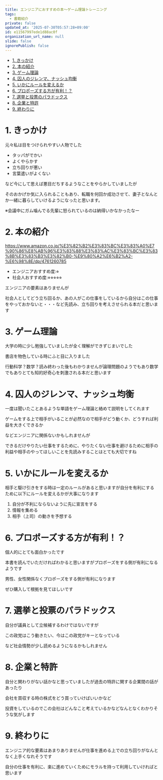 ```yaml
---
title: エンジニアにおすすめの本〜ゲーム理論トレーニング
tags:
  - 書籍紹介
private: false
updated_at: '2025-07-30T05:57:28+09:00'
id: e11567997ede1d88ac0f
organization_url_name: null
slide: false
ignorePublish: false
---
```


- [1. きっかけ](#1-きっかけ)
- [2. 本の紹介](#2-本の紹介)
- [3. ゲーム理論](#3-ゲーム理論)
- [4. 囚人のジレンマ、ナッシュ均衡](#4-囚人のジレンマナッシュ均衡)
- [5. いかにルールを変えるか](#5-いかにルールを変えるか)
- [6. プロポーズする方が有利！？](#6-プロポーズする方が有利)
- [7. 選挙と投票のパラドックス](#7-選挙と投票のパラドックス)
- [8. 企業と特許](#8-企業と特許)
- [9. 終わりに](#9-終わりに)


# 1. きっかけ

元々私は目をつけられやすい人物でした
- タッパがでかい
- よくやらかす
- 立ち回りが悪い
- 言葉遣いがよくない

など今にして思えば悪目だちするようなことをやらかしていましたが

そのおかげか気に入られることもあり、転職を何回か成功させて、妻子となんとか一緒に暮らしていけるようになったと思います。

※会議中にガム噛んでる先輩に怒られているのは納得いかなかったなー

# 2. 本の紹介

https://www.amazon.co.jp/%E3%82%B2%E3%83%BC%E3%83%A0%E7%90%86%E8%AB%96%E3%83%88%E3%83%AC%E3%83%BC%E3%83%8B%E3%83%B3%E3%82%B0-%E9%80%A2%E6%B2%A2-%E6%98%8E/dp/4761260785

- エンジニアおすすめ度:⭐︎
- 社会人おすすめ度:⭐︎⭐︎⭐︎⭐︎⭐︎

エンジニアの要素はありませんが

社会人としてどう立ち回るか、あの人がこの仕事をしているから自分はこの仕事をやっておかないと・・・など先読み、立ち回りを考えさせられる本だと思います

# 3. ゲーム理論

大学の時に少し勉強していましたが全く理解ができずじまいでした

書店を物色している時にふと目に入りました

行動科学？数学？読み終わった後もわかりませんが論理問題のようでもあり数学でもありとても知的好奇心を刺激される本だと思います

# 4. 囚人のジレンマ、ナッシュ均衡

一度は聞いたことあるような単語をゲーム理論と絡めて説明をしてくれます

ゲームをする上で相手がいることが必然なので相手がどう動くか、どうすれば利益を大きくできるか

などエンジニアに関係ないかもしれませんが

できるだけやりたい仕事をするために、やりたくない仕事を避けるために相手の利益や相手のやってほしいことを先読みすることはとても大切ですね

# 5. いかにルールを変えるか

相手と駆け引きをする時は一定のルールがあると思いますが自分を有利にするために以下にルールを変えるかが大事になります

1. 自分が不利にならないように先に宣言をする
2. 情報を集める
3. 相手（上司）の動きを予想する

# 6. プロポーズする方が有利！？

個人的にとても面白かったです

本書を読んでいただければわかると思いますがプロポーズをする側が有利になるようです

男性、女性関係なくプロポーズをする側が有利になります

ぜひ購入して根拠を見てほしいです

# 7. 選挙と投票のパラドックス

自分が議員として立候補するわけではないですが

この政党はこう動きたい、今はこの政党がキーとなっている

など社会情勢が少し読めるようになるかもしれません


# 8. 企業と特許

自分と関わりがない話かなと思っていましたが過去の特許に関する企業間の話があったり

会社を買収する時の株式をどう買っていけばいいかなど

投資をしているのでこの会社はどんなこと考えているかなどなんとなくわかりそうな気がします


# 9. 終わりに

エンジニア的な要素はあまりありませんが仕事を進める上での立ち回りがなんとなく上手くなれそうです

自分の仕事を有利に、楽に進めていくためにモラルを持って利用していければと思います
